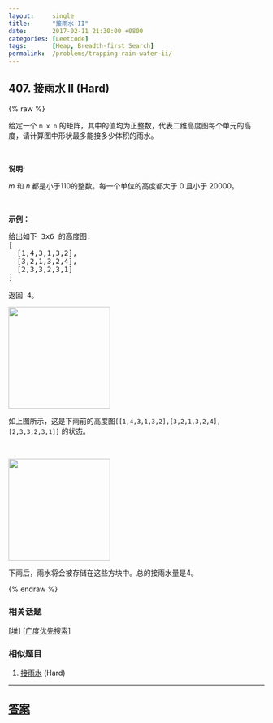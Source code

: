 ```yaml
---
layout:     single
title:      "接雨水 II"
date:       2017-02-11 21:30:00 +0800
categories: [Leetcode]
tags:       [Heap, Breadth-first Search]
permalink:  /problems/trapping-rain-water-ii/
---
```


## 407. 接雨水 II (Hard)

{% raw %}

<p>给定一个 <code>m x n</code>&nbsp;的矩阵，其中的值均为正整数，代表二维高度图每个单元的高度，请计算图中形状最多能接多少体积的雨水。</p>

<p>&nbsp;</p>

<p><strong>说明:</strong></p>

<p><em>m&nbsp;</em>和 <em>n&nbsp;</em>都是小于110的整数。每一个单位的高度都大于 0 且小于 20000。</p>

<p>&nbsp;</p>

<p><strong>示例：</strong></p>

<pre>给出如下 3x6 的高度图:
[
  [1,4,3,1,3,2],
  [3,2,1,3,2,4],
  [2,3,3,2,3,1]
]

返回 4。
</pre>

<p><img src="https://assets.leetcode-cn.com/aliyun-lc-upload/uploads/2018/10/12/rainwater_empty.png" style="width: 200px;"></p>

<p>如上图所示，这是下雨前的高度图<code>[[1,4,3,1,3,2],[3,2,1,3,2,4],[2,3,3,2,3,1]]</code> 的状态。</p>

<p>&nbsp;</p>

<p><img src="https://assets.leetcode-cn.com/aliyun-lc-upload/uploads/2018/10/12/rainwater_fill.png" style="width: 200px;"></p>

<p>下雨后，雨水将会被存储在这些方块中。总的接雨水量是4。</p>

{% endraw %}

### 相关话题
  [[堆](https://github.com/openset/leetcode/tree/master/tag/heap/README.md)]
  [[广度优先搜索](https://github.com/openset/leetcode/tree/master/tag/breadth-first-search/README.md)]

### 相似题目
  1. [接雨水](/problems/trapping-rain-water) (Hard)

---

## [答案](https://github.com/openset/leetcode/tree/master/problems/trapping-rain-water-ii)
